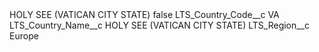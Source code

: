 <?xml version="1.0" encoding="UTF-8"?>
<CustomMetadata xmlns="http://soap.sforce.com/2006/04/metadata" xmlns:xsi="http://www.w3.org/2001/XMLSchema-instance" xmlns:xsd="http://www.w3.org/2001/XMLSchema">
    <label>HOLY SEE (VATICAN CITY STATE)</label>
    <protected>false</protected>
    <values>
        <field>LTS_Country_Code__c</field>
        <value xsi:type="xsd:string">VA</value>
    </values>
    <values>
        <field>LTS_Country_Name__c</field>
        <value xsi:type="xsd:string">HOLY SEE (VATICAN CITY STATE)</value>
    </values>
    <values>
        <field>LTS_Region__c</field>
        <value xsi:type="xsd:string">Europe</value>
    </values>
</CustomMetadata>

